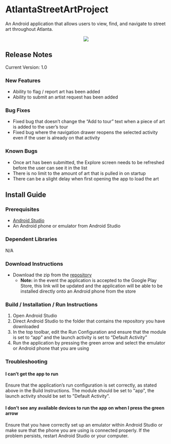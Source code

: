 # AtlantaStreetArtProject
An Android application that allows users to view, find, and navigate to street art throughout Atlanta.

<p align="center">
  <img src ="http://i.imgur.com/Bz2O5zJ.png"/>
</p>

## Release Notes
Current Version: 1.0

### New Features
* Ability to flag / report art has been added
* Ability to submit an artist request has been added 

### Bug Fixes
* Fixed bug that doesn’t change the “Add to tour” text when a piece of art is added to the user’s tour
* Fixed bug where the navigation drawer reopens the selected activity even if the user is already on that activity

### Known Bugs
* Once art has been submitted, the Explore screen needs to be refreshed before the user can see it in the list
* There is no limit to the amount of art that is pulled in on startup
* There can be a slight delay when first opening the app to load the art

## Install Guide

### Prerequisites
* [Android Studio](https://developer.android.com/studio/index.html)
* An Android phone or emulator from Android Studio

### Dependent Libraries
N/A

### Download Instructions
* Download the zip from the [repository](https://github.com/quintonj/AtlantaStreetArtProject) 
  * __Note:__ in the event the application is accepted to the Google Play Store, this link will be updated and the application will be able to be installed directly onto an Android phone from the store

### Build / Installation / Run Instructions 
1. Open Android Studio
2. Direct Android Studio to the folder that contains the repository you have downloaded
3. In the top toolbar, edit the Run Configuration and ensure that the module is set to “app” and the launch activity is set to “Default Activity”
4. Run the application by pressing the green arrow and select the emulator or Android phone that you are using

### Troubleshooting
#### I can’t get the app to run
Ensure that the application’s run configuration is set correctly, as stated above in the Build Instructions. The module should be set to "app", the launch activity should be set to "Default Activity".

#### I don’t see any available devices to run the app on when I press the green arrow
Ensure that you have correctly set up an emulator within Android Studio or make sure that the phone you are using is connected properly. If the problem persists, restart Android Studio or your computer.


